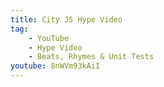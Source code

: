 ```yaml
---
title: City JS Hype Video
tag:
    - YouTube
    - Hype Video
    - Beats, Rhymes & Unit Tests
youtube: 8nWVm93kAiI
---
```

